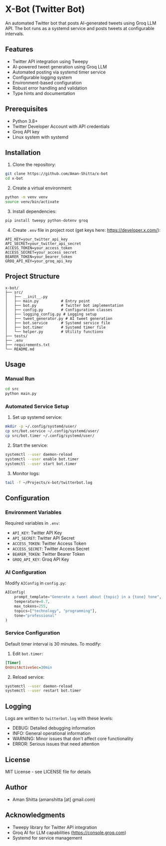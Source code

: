 # X-Bot (Twitter Bot)

An automated Twitter bot that posts AI-generated tweets using Groq LLM API. The bot runs as a systemd service and posts tweets at configurable intervals.

## Features

- Twitter API integration using Tweepy
- AI-powered tweet generation using Groq LLM
- Automated posting via systemd timer service
- Configurable logging system
- Environment-based configuration
- Robust error handling and validation
- Type hints and documentation

## Prerequisites

- Python 3.8+
- Twitter Developer Account with API credentials
- Groq API key
- Linux system with systemd

## Installation

1. Clone the repository:
```bash
git clone https://github.com/Aman-Shitta/x-bot
cd x-bot
```

2. Create a virtual environment:
```bash
python -m venv venv
source venv/bin/activate
```

3. Install dependencies:
```bash
pip install tweepy python-dotenv groq
```

4. Create `.env` file in project root (get keys here: https://developer.x.com/):
```env
API_KEY=your_twitter_api_key
API_SECRET=your_twitter_api_secret
ACCESS_TOKEN=your_access_token
ACCESS_SECRET=your_access_secret
BEARER_TOKEN=your_bearer_token
GROQ_API_KEY=your_groq_api_key
```

## Project Structure

```
x-bot/
├── src/
│   ├── __init__.py
│   ├── main.py          # Entry point
│   ├── bot.py           # Twitter bot implementation
│   ├── config.py        # Configuration classes
│   ├── logging_config.py # Logging setup
│   ├── tweet_generator.py # AI tweet generation
│   ├── bot.service      # Systemd service file
│   ├── bot.timer        # Systemd timer file
│   └── helper.py        # Utility functions
├── tests/
├── .env
├── requirements.txt
└── README.md
```

## Usage

### Manual Run
```bash
cd src
python main.py
```

### Automated Service Setup
1. Set up systemd service:
```bash
mkdir -p ~/.config/systemd/user/
cp src/bot.service ~/.config/systemd/user/
cp src/bot.timer ~/.config/systemd/user/
```

2. Start the service:
```bash
systemctl --user daemon-reload
systemctl --user enable bot.timer
systemctl --user start bot.timer
```

3. Monitor logs:
```bash
tail -f ~/Projects/x-bot/twitterbot.log
```

## Configuration

### Environment Variables
Required variables in `.env`:
- `API_KEY`: Twitter API Key
- `API_SECRET`: Twitter API Secret
- `ACCESS_TOKEN`: Twitter Access Token
- `ACCESS_SECRET`: Twitter Access Secret
- `BEARER_TOKEN`: Twitter Bearer Token
- `GROQ_API_KEY`: Groq API Key

### AI Configuration
Modify `AIConfig` in `config.py`:
```python
AIConfig(
    prompt_template="Generate a tweet about {topic} in a {tone} tone",
    temperature=0.7,
    max_tokens=255,
    topics=["technology", "programming"],
    tone="professional"
)
```

### Service Configuration
Default timer interval is 30 minutes. To modify:
1. Edit `bot.timer`:
```ini
[Timer]
OnUnitActiveSec=30min
```
2. Reload service:
```bash
systemctl --user daemon-reload
systemctl --user restart bot.timer
```

## Logging

Logs are written to `twitterbot.log` with these levels:
- DEBUG: Detailed debugging information
- INFO: General operational information
- WARNING: Minor issues that don't affect core functionality
- ERROR: Serious issues that need attention

## License

MIT License - see LICENSE file for details

## Author

- Aman Shitta (amanshitta [at] gmail.com)

## Acknowledgments

- Tweepy library for Twitter API integration
- Groq AI for LLM capabilities (https://console.groq.com)
- Systemd for service management